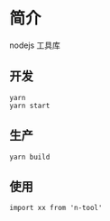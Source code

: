 # 简介

nodejs 工具库

## 开发

```
yarn
yarn start
```

## 生产

```
yarn build
```

## 使用

```
import xx from 'n-tool'
```
